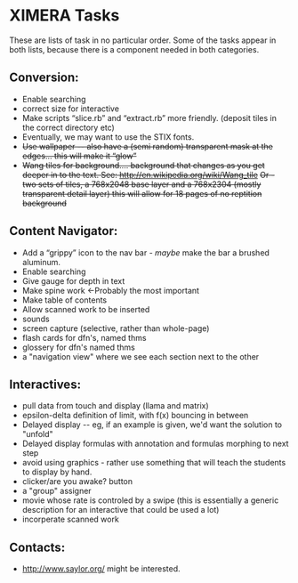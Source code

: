 XIMERA Tasks
============

These are lists of task in no particular order. Some of the tasks
appear in both lists, because there is a component needed in both
categories.

Conversion:
-----------
* Enable searching
* correct size for interactive
* Make scripts “slice.rb” and “extract.rb” more friendly. (deposit tiles in the correct directory etc)
* Eventually, we may want to use the STIX fonts. 
* ~~Use wallpaper -- also have a (semi random) transparent mask at the edges... this will make it “glow”~~
* ~~Wang tiles for background.... background that changes as you get deeper in to the text. See: http://en.wikipedia.org/wiki/Wang_tile~~
  ~~Or - two sets of tiles, a 768x2048 base layer and a 768x2304 (mostly transparent detail layer) this will allow for 18 pages of no reptition background~~

Content Navigator:
------------------
* Add a “grippy” icon to the nav bar - *maybe* make the bar a brushed aluminum.
* Enable searching
* Give gauge for depth in text
* Make spine work ←Probably the most important
* Make table of contents
* Allow scanned work to be inserted
* sounds
* screen capture (selective, rather than whole-page)
* flash cards for dfn's, named thms
* glossery for dfn's named thms
* a "navigation view" where we see each section next to the other


Interactives:
-------------
* pull data from touch and display (llama and matrix)
* epsilon-delta definition of limit, with f(x) bouncing in between
* Delayed display -- eg, if an example is given, we'd want the solution to "unfold"
* Delayed display formulas with annotation and formulas morphing to next step
* avoid using graphics - rather use something that will teach the students to display by hand.
* clicker/are you awake? button
* a "group" assigner
* movie whose rate is controled by a swipe (this is essentially a generic description for an interactive that could be used a lot)
* incorperate scanned work

Contacts:
---------
* http://www.saylor.org/ might be interested.
